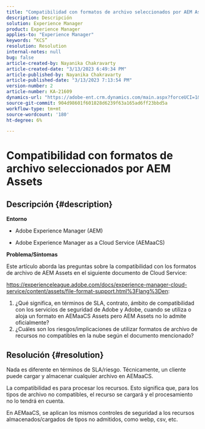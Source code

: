 ```yaml
---
title: "Compatibilidad con formatos de archivo seleccionados por AEM Assets"
description: Descripción
solution: Experience Manager
product: Experience Manager
applies-to: "Experience Manager"
keywords: “KCS”
resolution: Resolution
internal-notes: null
bug: false
article-created-by: Nayanika Chakravarty
article-created-date: "3/13/2023 6:49:34 PM"
article-published-by: Nayanika Chakravarty
article-published-date: "3/13/2023 7:13:54 PM"
version-number: 2
article-number: KA-21609
dynamics-url: "https://adobe-ent.crm.dynamics.com/main.aspx?forceUCI=1&pagetype=entityrecord&etn=knowledgearticle&id=005662c9-cfc1-ed11-83ff-6045bd0065b6"
source-git-commit: 904d98601f601828d6239f63a165ad6ff23bbd5a
workflow-type: tm+mt
source-wordcount: '180'
ht-degree: 6%

---
```


# Compatibilidad con formatos de archivo seleccionados por AEM Assets

## Descripción {#description}


<b>Entorno</b>

- Adobe Experience Manager (AEM)

- Adobe Experience Manager as a Cloud Service (AEMaaCS)

<b>Problema/Síntomas</b>

Este artículo aborda las preguntas sobre la compatibilidad con los formatos de archivo de AEM Assets en el siguiente documento de Cloud Service:

https://experienceleague.adobe.com/docs/experience-manager-cloud-service/content/assets/file-format-support.html%3Flang%3Den:


1. ¿Qué significa, en términos de SLA, contrato, ámbito de compatibilidad con los servicios de seguridad de Adobe y Adobe, cuando se utiliza o aloja un formato en AEMaaCS Assets pero AEM Assets no lo admite oficialmente?
2. ¿Cuáles son los riesgos/implicaciones de utilizar formatos de archivo de recursos no compatibles en la nube según el documento mencionado?



## Resolución {#resolution}


Nada es diferente en términos de SLA/riesgo. Técnicamente, un cliente puede cargar y almacenar cualquier archivo en AEMaaCS.

La compatibilidad es para procesar los recursos. Esto significa que, para los tipos de archivo no compatibles, el recurso se cargará y el procesamiento no lo tendrá en cuenta.

En AEMaaCS, se aplican los mismos controles de seguridad a los recursos almacenados/cargados de tipos no admitidos, como webp, csv, etc.
